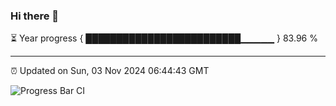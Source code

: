 ### Hi there 👋

⏳ Year progress { █████████████████████████▁▁▁▁▁ } 83.96 %

---

⏰ Updated on Sun, 03 Nov 2024 06:44:43 GMT

![Progress Bar CI](https://github.com/IshwaranRudhara/GIT-ACTION/workflows/Progress%20Bar%20CI/badge.svg)

